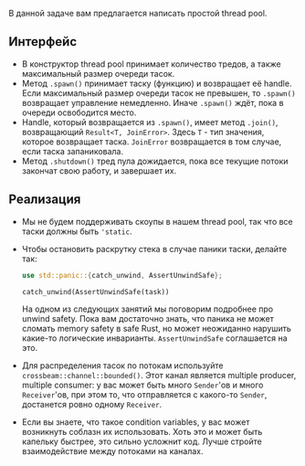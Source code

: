 В данной задаче вам предлагается написать простой thread pool.

## Интерфейс

* В конструктор thread pool принимает количество тредов, а также максимальный размер очереди тасок.
* Метод `.spawn()` принимает таску (функцию) и возвращает её handle. Если максимальный размер очереди
тасок не превышен, то `.spawn()` возвращает управление немедленно. Иначе `.spawn()` ждёт, пока
в очереди освободится место.
* Handle, который возвращается из `.spawn()`, имеет метод `.join()`, возвращающий `Result<T, JoinError>`.
Здесь `T` - тип значения, которое возвращает таска. `JoinError` возвращается в том случае, если
таска запаниковала.
* Метод `.shutdown()` тред пула дожидается, пока все текущие потоки закончат свою работу, и завершает их.

## Реализация

* Мы не будем поддерживать скоупы в нашем thread pool, так что все таски должны быть `'static`.
* Чтобы остановить раскрутку стека в случае паники таски, делайте так:

	```rust
	use std::panic::{catch_unwind, AssertUnwindSafe};

	catch_unwind(AssertUnwindSafe(task))
	```

  На одном из следующих занятий мы поговорим подробнее про unwind safety. Пока вам достаточно знать,
  что паника не может сломать memory safety в safe Rust, но может неожиданно нарушить какие-то
  логические инварианты. `AssertUnwindSafe` соглашается на это.
* Для распределения тасок по потокам используйте `crossbeam::channel::bounded()`. Этот канал
является multiple producer, multiple consumer: у вас может быть много `Sender`'ов и много `Receiver`'ов,
при этом то, что отправляется с какого-то `Sender`, достанется ровно одному `Receiver`.
* Если вы знаете, что такое condition variables, у вас может возникнуть соблазн их использовать.
Хоть это и может быть капельку быстрее, это сильно усложнит код. Лучше стройте взаимодействие
между потоками на каналах.
